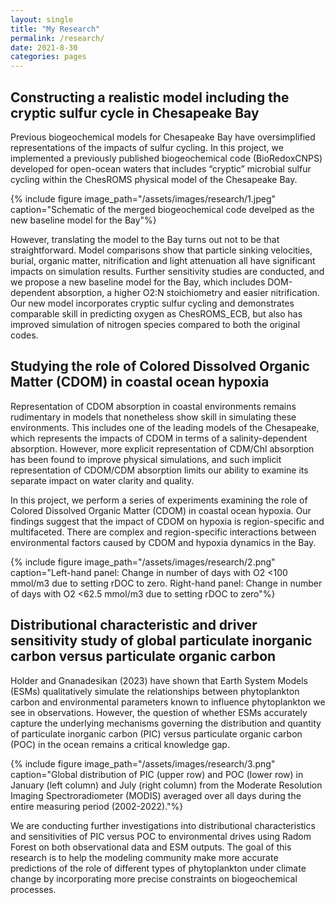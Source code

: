 ```yaml
---
layout: single
title: "My Research"
permalink: /research/
date: 2021-8-30
categories: pages
---
```

## Constructing a realistic model including the cryptic sulfur cycle in Chesapeake Bay 

Previous biogeochemical models for Chesapeake Bay have oversimplified representations of the impacts of sulfur cycling. In this project, we implemented a previously published biogeochemical code (BioRedoxCNPS) developed for open-ocean waters that includes “cryptic” microbial sulfur cycling within the ChesROMS physical model of the Chesapeake Bay. 

{% include figure image_path="/assets/images/research/1.jpeg" caption="Schematic of the merged biogeochemical code develped as the new baseline model for the Bay"%}

However, translating the model to the Bay turns out not to be that straightforward. Model comparisons show that particle sinking velocities, burial, organic matter, nitrification and light attenuation all have significant impacts on simulation results. Further sensitivity studies are conducted, and we propose a new baseline model for the Bay, which includes DOM-dependent absorption, a higher O2:N stoichiometry and easier nitrification. Our new model incorporates cryptic sulfur cycling and demonstrates comparable skill in predicting oxygen as ChesROMS_ECB, but also has improved simulation of nitrogen species compared to both the original codes.

## Studying the role of Colored Dissolved Organic Matter (CDOM) in coastal ocean hypoxia

Representation of CDOM absorption in coastal environments remains rudimentary in models that nonetheless show skill in simulating these environments. This includes one of the leading models of the Chesapeake, which represents the impacts of CDOM in terms of a salinity-dependent absorption. However, more explicit representation of CDM/Chl absorption has been found to improve physical simulations, and such implicit representation of CDOM/CDM absorption limits our ability to examine its separate impact on water clarity and quality.

In this project, we perform a series of experiments examining the role of Colored Dissolved Organic Matter (CDOM) in coastal ocean hypoxia. Our findings suggest that the impact of CDOM on hypoxia is region-specific and multifaceted. There are complex and region-specific interactions between environmental factors caused by CDOM and hypoxia dynamics in the Bay.  

{% include figure image_path="/assets/images/research/2.png" caption="Left-hand panel: Change in number of days with O2 <100 mmol/m3 due to setting rDOC to zero. Right-hand panel: Change in number of days with O2 <62.5 mmol/m3 due to setting rDOC to zero"%}

## Distributional characteristic and driver sensitivity study of global particulate inorganic carbon versus particulate organic carbon

Holder and Gnanadesikan (2023) have shown that Earth System Models (ESMs) qualitatively simulate the relationships between phytoplankton carbon and environmental parameters known to influence phytoplankton we see in observations. However, the question of whether ESMs accurately capture the underlying mechanisms governing the distribution and quantity of particulate inorganic carbon (PIC) versus particulate organic carbon (POC) in the ocean remains a critical knowledge gap.

{% include figure image_path="/assets/images/research/3.png" caption="Global distribution of PIC (upper row) and POC (lower row) in January (left column) and July (right column) from the Moderate Resolution Imaging Spectroradiometer (MODIS) averaged over all days during the entire measuring period (2002-2022)."%}

We are conducting further investigations into  distributional characteristics and sensitivities of PIC versus POC to environmental drives using Radom Forest on both observational data and ESM outputs. The goal of this research is to help the modeling community make more accurate predictions of the role of different types of phytoplankton under climate change by incorporating more precise constraints on biogeochemical processes.
